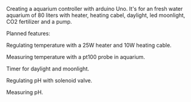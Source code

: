 Creating a aquarium controller with arduino Uno.
It's for an fresh water aquarium of 80 liters with heater, heating cabel, daylight, led moonlight, CO2 fertilizer and a pump.

Planned features:

Regulating temperature with a 25W heater and 10W heating cable.

Measuring temperature with a pt100 probe in aquarium.

Timer for daylight and moonlight.

Regulating pH with solenoid valve.

Measuring pH.